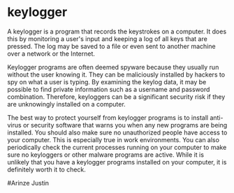 # keylogger

A keylogger is a program that records the keystrokes on a computer. It does this by monitoring a user's input and keeping a log of all keys that are pressed. The log may be saved to a file or even sent to another machine over a network or the Internet.

Keylogger programs are often deemed spyware because they usually run without the user knowing it. They can be maliciously installed by hackers to spy on what a user is typing. By examining the keylog data, it may be possible to find private information such as a username and password combination. Therefore, keyloggers can be a significant security risk if they are unknowingly installed on a computer.

The best way to protect yourself from keylogger programs is to install anti-virus or security software that warns you when any new programs are being installed. You should also make sure no unauthorized people have access to your computer. This is especially true in work environments. You can also periodically check the current processes running on your computer to make sure no keyloggers or other malware programs are active. While it is unlikely that you have a keylogger programs installed on your computer, it is definitely worth it to check.

#Arinze Justin
